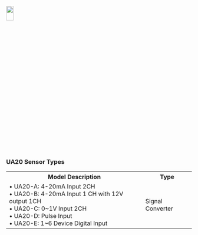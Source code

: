
<img src="https://github.com/user-attachments/assets/771264bf-60dc-46db-bd62-2f0d790b0e11" width="20%" height="10%">
<body>

<h3>UA20 Sensor Types</h3>
<table>
    <tr>
        <th>Model Description</th>
        <th>Type</th>
    </tr>
    <tr>
        <td>
        • UA20-A:  4-20mA Input  2CH<br>
        • UA20-B:  4-20mA Input 1 CH with 12V output 1CH<br>
        • UA20-C:  0~1V Input  2CH<br>
        • UA20-D:  Pulse Input<br> 
        • UA20-E:  1~6 Device Digital Input
        </td>
        <td>Signal Converter</td>
    </tr>
</table>